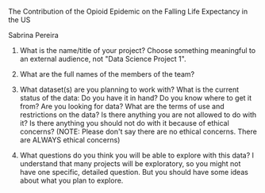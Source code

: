 ﻿The Contribution of the Opioid Epidemic on the Falling Life Expectancy in the USSabrina Pereira1) What is the name/title of your project?  Choose something meaningful to an external audience, not "Data Science Project 1".2) What are the full names of the members of the team?3) What dataset(s) are you planning to work with?  What is the current status of the data: Do you have it in hand?  Do you know where to get it from?  Are you looking for data?  What are the terms of use and restrictions on the data?  Is there anything you are not allowed to do with it?  Is there anything you should not do with it because of ethical concerns?  (NOTE: Please don't say there are no ethical concerns.  There are ALWAYS ethical concerns)4) What questions do you think you will be able to explore with this data?  I understand that many projects will be exploratory, so you might not have one specific, detailed question.  But you should have some ideas about what you plan to explore.